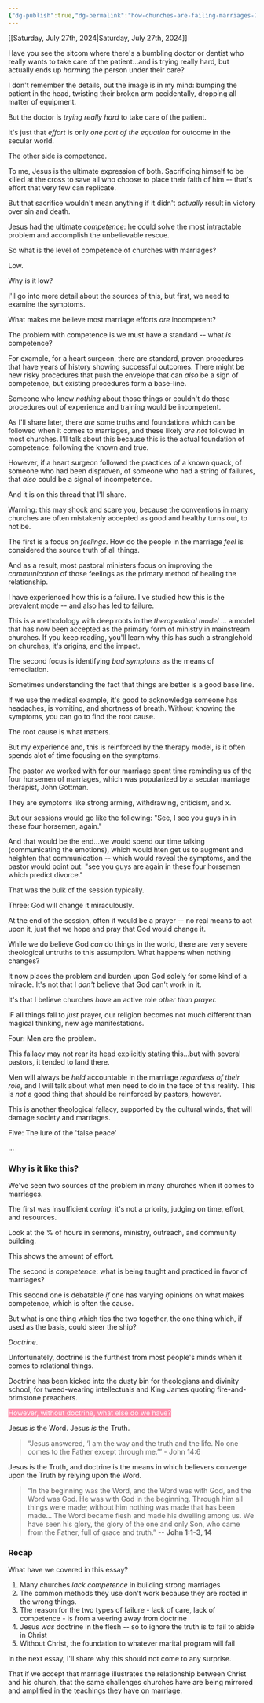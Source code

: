 ```yaml
---
{"dg-publish":true,"dg-permalink":"how-churches-are-failing-marriages-2","permalink":"/how-churches-are-failing-marriages-2/","metatags":{"description":"some description","og:image":"https://example.com/someimage.png","og:title":"How Churches are Failing Marriages","og:description":null,"twitter:card":"summary_large_image","twitter:image":null,"twitter:title":null,"twitter:description":null,"twitter:creator":"@JonahXJeremiah","twitter:site":"@JonahXJeremiah"},"created":"2024-07-27T11:05:48.917-07:00","updated":"2024-07-28T18:09:51.012-07:00"}
---
```



[[Saturday, July 27th, 2024\|Saturday, July 27th, 2024]]

Have you see the sitcom where there's a bumbling doctor or dentist who really wants to take care of the patient...and is trying really hard, but actually ends up *harming* the person under their care?

I don't remember the details, but the image is in my mind: bumping the patient in the head, twisting their broken arm accidentally, dropping all matter of equipment.

But the doctor is *trying really hard* to take care of the patient.

It's just that *effort* is only *one part of the equation* for outcome in the secular world.

The other side is competence.

To me, Jesus is the ultimate expression of both. Sacrificing himself to be killed at the cross to save all who choose to place their faith of him -- that's effort that very few can replicate.

But that sacrifice wouldn't mean anything if it didn't *actually* result in victory over sin and death.

Jesus had the ultimate *competence*: he could solve the most intractable problem and accomplish the unbelievable rescue.

So what is the level of competence of churches with marriages?

Low.  

Why is it low?

I'll go into more detail about the sources of this, but first, we need to examine the symptoms.

What makes me believe most marriage efforts *are* incompetent?

The problem with competence is we must have a standard -- what *is* competence?

For example, for a heart surgeon, there are standard, proven procedures that have years of history showing successful outcomes. There might be new risky procedures that push the envelope that can *also* be a sign of competence, but existing procedures form a base-line.

Someone who knew *nothing* about those things or couldn't do those procedures out of experience and training would be incompetent.

As I'll share later, there *are* some truths and foundations which can be followed when it comes to marriages, and these likely *are not* followed in most churches.  I'll talk about this because this is the actual foundation of competence: following the known and true.

However, if a heart surgeon followed the practices of a known quack, of someone who had been disproven, of someone who had a string of failures, that *also* could be a signal of incompetence.

And it is on this thread that I'll share.

Warning: this may shock and scare you, because the conventions in many churches are often mistakenly accepted as good and healthy turns out, to not be.

The first is a focus on *feelings*.  How do the people in the marriage *feel* is considered the source truth of all things.

And as a result, most pastoral ministers focus on improving the *communication* of those feelings as the primary method of healing the relationship.

I have experienced how this is a failure.  I've studied how this is the prevalent mode -- and also has led to failure.

This is a methodology with deep roots in the *therapeutical model* ... a model that has now been accepted as the primary form of ministry in mainstream churches.  If you keep reading, you'll learn why this has such a stranglehold on churches, it's origins, and the impact.

The second focus is identifying *bad symptoms* as the means of remediation.

Sometimes understanding the fact that things are better is a good base line.

If we use the medical example, it's good to acknowledge someone has headaches, is vomiting, and shortness of breath.  Without knowing the symptoms, you can go to find the root cause.

The root cause is what matters.

But my experience and, this is reinforced by the therapy model, is it often spends alot of time focusing on the symptoms.

The pastor we worked with for our marriage spent time reminding us of the four horsemen of marriages, which was popularized by a secular marriage therapist, John Gottman.

They are symptoms like strong arming, withdrawing, criticism, and x.

But our sessions would go like the following: "See, I see you guys in in these four horsemen, again."

And that would be the end...we would spend our time talking (communicating the emotions), which would hten get us to augment and heighten that communication -- which would reveal the symptoms, and the pastor would point out: "see you guys are again in these four horsemen which predict divorce."

That was the bulk of the session typically.

Three: God will change it miraculously.

At the end of the session, often it would be a prayer -- no real means to act upon it, just that we hope and pray that God would change it.

While we do believe God *can* do things in the world, there are very severe theological untruths to this assumption.  What happens when nothing changes?

It now places the problem and burden upon God solely for some kind of a miracle.  It's not that I *don't* believe that God can't work in it.

It's that I believe churches *have* an active role *other than prayer.*

IF all things fall to *just* prayer, our religion becomes not much different than magical thinking, new age manifestations.  

Four: Men are the problem.

This fallacy may not rear its head explicitly stating this...but with several pastors, it tended to land there.

Men will always be *held* accountable in the marriage *regardless of their role*, and I will talk about what men need to do in the face of this reality.  This is *not* a good thing that should be reinforced by pastors, however.

This is another theological fallacy, supported by the cultural winds, that will damage society and marriages.

Five: The lure of the 'false peace'




...

### Why is it like this?
We've seen two sources of the problem in many churches when it comes to marriages.

The first was insufficient *caring*: it's not a priority, judging on time, effort, and resources.

Look at the % of hours in sermons, ministry, outreach, and community building.

This shows the amount of effort.

The second is *competence*: what is being taught and practiced in favor of marriages?

This second one is debatable *if* one has varying opinions on what makes competence, which is often the cause.

But what is one thing which ties the two together, the one thing which, if used as the basis, could steer the ship?

*Doctrine*.

Unfortunately, doctrine is the furthest from most people's minds when it comes to relational things.

Doctrine has been kicked into the dusty bin for theologians and divinity school, for tweed-wearing intellectuals and King James quoting fire-and-brimstone preachers.

<mark style="background: #FF5582A6; color: white;">However, without doctrine, what else do we have?</mark>

Jesus *is* the Word.  Jesus *is* the Truth.

> “Jesus answered, ‘I am the way and the truth and the life. No one comes to the Father except through me.’” - John 14:6

Jesus is the Truth, and doctrine is the means in which believers converge upon the Truth by relying upon the Word.

> “In the beginning was the Word, and the Word was with God, and the Word was God. He was with God in the beginning. Through him all things were made; without him nothing was made that has been made… The Word became flesh and made his dwelling among us. We have seen his glory, the glory of the one and only Son, who came from the Father, full of grace and truth.” -- **John 1:1-3, 14**

### Recap
What have we covered in this essay?

1. Many churches *lack competence* in building strong marriages
2. The common methods they use don't work because they are rooted in the wrong things.
3. The reason for the two types of failure - lack of care, lack of competence - is from a veering away from doctrine
4. Jesus *was* doctrine in the flesh -- so to ignore the truth is to fail to abide in Christ
5. Without Christ, the foundation to whatever marital program will fail

In the next essay, I'll share why this should not come to any surprise.

That if we accept that marriage illustrates the relationship between Christ and his church, that the same challenges churches have are being mirrored and amplified in the teachings they have on marriage.

